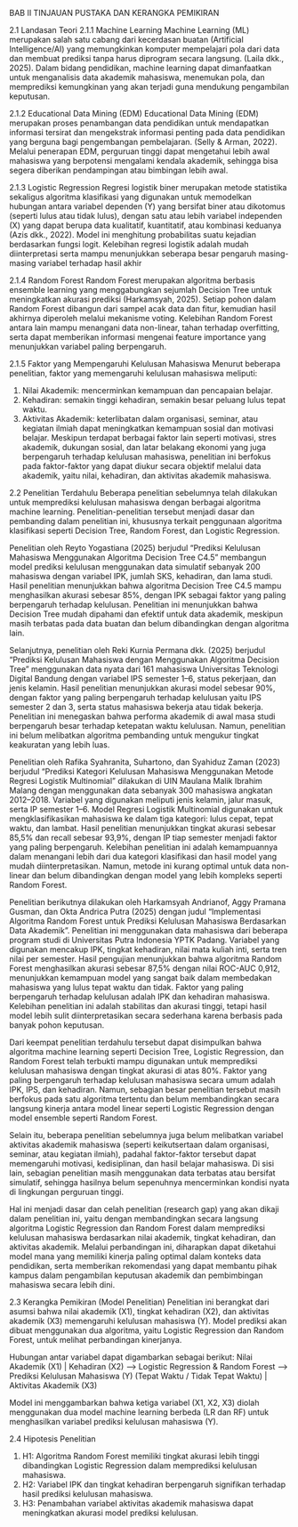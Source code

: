 BAB II
TINJAUAN PUSTAKA DAN KERANGKA PEMIKIRAN

2.1 Landasan Teori
2.1.1 Machine Learning
Machine Learning (ML) merupakan salah satu cabang dari kecerdasan buatan (Artificial Intelligence/AI) yang memungkinkan komputer mempelajari pola dari data dan membuat prediksi tanpa harus diprogram secara langsung. (Laila dkk., 2025).
Dalam bidang pendidikan, machine learning dapat dimanfaatkan untuk menganalisis data akademik mahasiswa, menemukan pola, dan memprediksi kemungkinan yang akan terjadi guna mendukung pengambilan keputusan.

2.1.2 Educational Data Mining (EDM)
Educational Data Mining (EDM) merupakan proses penambangan data pendidikan untuk mendapatkan informasi tersirat dan mengekstrak informasi penting pada data pendidikan yang berguna bagi pengembangan pembelajaran. (Selly & Arman, 2022).
Melalui penerapan EDM, perguruan tinggi dapat mengetahui lebih awal mahasiswa yang berpotensi mengalami kendala akademik, sehingga bisa segera diberikan pendampingan atau bimbingan lebih awal.

2.1.3 Logistic Regression
Regresi logistik biner merupakan metode statistika sekaligus algoritma klasifikasi yang digunakan untuk memodelkan hubungan antara variabel dependen (Y) yang bersifat biner atau dikotomus (seperti lulus atau tidak lulus), dengan satu atau lebih variabel independen (X) yang dapat berupa data kualitatif, kuantitatif, atau kombinasi keduanya (Azis dkk., 2022). Model ini menghitung probabilitas suatu kejadian berdasarkan fungsi logit. Kelebihan regresi logistik adalah mudah diinterpretasi serta mampu menunjukkan seberapa besar pengaruh masing-masing variabel terhadap hasil akhir

2.1.4 Random Forest
Random Forest merupakan algoritma berbasis ensemble learning yang menggabungkan sejumlah Decision Tree untuk meningkatkan akurasi prediksi (Harkamsyah, 2025). Setiap pohon dalam Random Forest dibangun dari sampel acak data dan fitur, kemudian hasil akhirnya diperoleh melalui mekanisme voting.
Kelebihan Random Forest antara lain mampu menangani data non-linear, tahan terhadap overfitting, serta dapat memberikan informasi mengenai feature importance yang menunjukkan variabel paling berpengaruh.

2.1.5 Faktor yang Mempengaruhi Kelulusan Mahasiswa
Menurut beberapa penelitian, faktor yang memengaruhi kelulusan mahasiswa meliputi:

1. Nilai Akademik: mencerminkan kemampuan dan pencapaian belajar.
2. Kehadiran: semakin tinggi kehadiran, semakin besar peluang lulus tepat waktu.
3. Aktivitas Akademik: keterlibatan dalam organisasi, seminar, atau kegiatan ilmiah dapat meningkatkan kemampuan sosial dan motivasi belajar.
   Meskipun terdapat berbagai faktor lain seperti motivasi, stres akademik, dukungan sosial, dan latar belakang ekonomi yang juga berpengaruh terhadap kelulusan mahasiswa, penelitian ini berfokus pada faktor-faktor yang dapat diukur secara objektif melalui data akademik, yaitu nilai, kehadiran, dan aktivitas akademik mahasiswa.

2.2 Penelitian Terdahulu
Beberapa penelitian sebelumnya telah dilakukan untuk memprediksi kelulusan mahasiswa dengan berbagai algoritma machine learning. Penelitian-penelitian tersebut menjadi dasar dan pembanding dalam penelitian ini, khususnya terkait penggunaan algoritma klasifikasi seperti Decision Tree, Random Forest, dan Logistic Regression.

Penelitian oleh Reyto Yogastiana (2025) berjudul “Prediksi Kelulusan Mahasiswa Menggunakan Algoritma Decision Tree C4.5” membangun model prediksi kelulusan menggunakan data simulatif sebanyak 200 mahasiswa dengan variabel IPK, jumlah SKS, kehadiran, dan lama studi. Hasil penelitian menunjukkan bahwa algoritma Decision Tree C4.5 mampu menghasilkan akurasi sebesar 85%, dengan IPK sebagai faktor yang paling berpengaruh terhadap kelulusan. Penelitian ini menunjukkan bahwa Decision Tree mudah dipahami dan efektif untuk data akademik, meskipun masih terbatas pada data buatan dan belum dibandingkan dengan algoritma lain.

Selanjutnya, penelitian oleh Reki Kurnia Permana dkk. (2025) berjudul “Prediksi Kelulusan Mahasiswa dengan Menggunakan Algoritma Decision Tree” menggunakan data nyata dari 161 mahasiswa Universitas Teknologi Digital Bandung dengan variabel IPS semester 1–6, status pekerjaan, dan jenis kelamin. Hasil penelitian menunjukkan akurasi model sebesar 90%, dengan faktor yang paling berpengaruh terhadap kelulusan yaitu IPS semester 2 dan 3, serta status mahasiswa bekerja atau tidak bekerja. Penelitian ini menegaskan bahwa performa akademik di awal masa studi berpengaruh besar terhadap ketepatan waktu kelulusan. Namun, penelitian ini belum melibatkan algoritma pembanding untuk mengukur tingkat keakuratan yang lebih luas.

Penelitian oleh Rafika Syahranita, Suhartono, dan Syahiduz Zaman (2023) berjudul “Prediksi Kategori Kelulusan Mahasiswa Menggunakan Metode Regresi Logistik Multinomial” dilakukan di UIN Maulana Malik Ibrahim Malang dengan menggunakan data sebanyak 300 mahasiswa angkatan 2012–2018. Variabel yang digunakan meliputi jenis kelamin, jalur masuk, serta IP semester 1–6. Model Regresi Logistik Multinomial digunakan untuk mengklasifikasikan mahasiswa ke dalam tiga kategori: lulus cepat, tepat waktu, dan lambat. Hasil penelitian menunjukkan tingkat akurasi sebesar 85,5% dan recall sebesar 93,9%, dengan IP tiap semester menjadi faktor yang paling berpengaruh. Kelebihan penelitian ini adalah kemampuannya dalam menangani lebih dari dua kategori klasifikasi dan hasil model yang mudah diinterpretasikan. Namun, metode ini kurang optimal untuk data non-linear dan belum dibandingkan dengan model
yang lebih kompleks seperti Random Forest.

Penelitian berikutnya dilakukan oleh Harkamsyah Andrianof, Aggy Pramana Gusman, dan Okta Andrica Putra (2025) dengan judul “Implementasi Algoritma Random Forest untuk Prediksi Kelulusan Mahasiswa Berdasarkan Data Akademik”. Penelitian ini menggunakan data mahasiswa dari beberapa program studi di Universitas Putra Indonesia YPTK Padang. Variabel yang digunakan mencakup IPK, tingkat kehadiran, nilai mata kuliah inti, serta tren nilai per semester. Hasil pengujian menunjukkan bahwa algoritma Random Forest menghasilkan akurasi sebesar 87,5% dengan nilai ROC-AUC 0,912, menunjukkan kemampuan model yang sangat baik dalam membedakan mahasiswa yang lulus tepat waktu dan tidak. Faktor yang paling berpengaruh terhadap kelulusan adalah IPK dan kehadiran mahasiswa. Kelebihan penelitian ini adalah stabilitas dan akurasi tinggi, tetapi hasil model lebih sulit diinterpretasikan secara sederhana karena berbasis pada banyak pohon keputusan.

Dari keempat penelitian terdahulu tersebut dapat disimpulkan bahwa algoritma machine learning seperti Decision Tree, Logistic Regression, dan Random Forest telah terbukti mampu digunakan untuk memprediksi kelulusan mahasiswa dengan tingkat akurasi di atas 80%. Faktor yang paling berpengaruh terhadap kelulusan mahasiswa secara umum adalah IPK, IPS, dan kehadiran. Namun, sebagian besar penelitian tersebut masih berfokus pada satu algoritma tertentu dan belum membandingkan secara langsung kinerja antara model linear seperti Logistic Regression dengan model ensemble seperti Random Forest.

Selain itu, beberapa penelitian sebelumnya juga belum melibatkan variabel aktivitas akademik mahasiswa (seperti keikutsertaan dalam organisasi, seminar, atau kegiatan ilmiah), padahal faktor-faktor tersebut dapat memengaruhi motivasi, kedisiplinan, dan hasil belajar mahasiswa. Di sisi lain, sebagian penelitian masih menggunakan data terbatas atau bersifat simulatif, sehingga hasilnya belum sepenuhnya mencerminkan kondisi nyata di lingkungan perguruan tinggi.

Hal ini menjadi dasar dan celah penelitian (research gap) yang akan dikaji dalam penelitian ini, yaitu dengan membandingkan secara langsung algoritma Logistic Regression dan Random Forest dalam memprediksi kelulusan mahasiswa berdasarkan nilai akademik, tingkat kehadiran, dan aktivitas akademik. Melalui perbandingan ini, diharapkan dapat diketahui model mana yang memiliki kinerja paling optimal dalam konteks data pendidikan, serta memberikan rekomendasi yang dapat membantu pihak kampus dalam pengambilan keputusan akademik dan pembimbingan mahasiswa secara lebih dini.

2.3 Kerangka Pemikiran (Model Penelitian)
Penelitian ini berangkat dari asumsi bahwa nilai akademik (X1), tingkat kehadiran (X2), dan aktivitas akademik (X3) memengaruhi kelulusan mahasiswa (Y). Model prediksi akan dibuat menggunakan dua algoritma, yaitu Logistic Regression dan Random Forest, untuk melihat perbandingan kinerjanya.

Hubungan antar variabel dapat digambarkan sebagai berikut:
Nilai Akademik (X1)
|
Kehadiran (X2) --> Logistic Regression & Random Forest --> Prediksi Kelulusan Mahasiswa (Y) (Tepat Waktu / Tidak Tepat Waktu)
|
Aktivitas Akademik (X3)

Model ini menggambarkan bahwa ketiga variabel (X1, X2, X3) diolah menggunakan dua model machine learning berbeda (LR dan RF) untuk menghasilkan variabel prediksi kelulusan mahasiswa (Y).

2.4 Hipotesis Penelitian

1. H1: Algoritma Random Forest memiliki tingkat akurasi lebih tinggi dibandingkan Logistic Regression dalam memprediksi kelulusan mahasiswa.
2. H2: Variabel IPK dan tingkat kehadiran berpengaruh signifikan terhadap hasil prediksi kelulusan mahasiswa.
3. H3: Penambahan variabel aktivitas akademik mahasiswa dapat meningkatkan akurasi model prediksi kelulusan.
